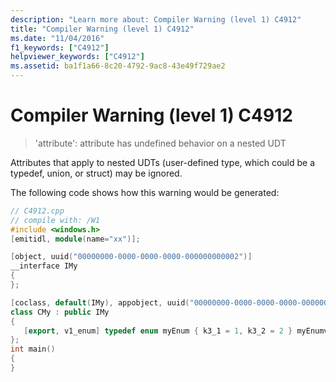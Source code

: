 ```yaml
---
description: "Learn more about: Compiler Warning (level 1) C4912"
title: "Compiler Warning (level 1) C4912"
ms.date: "11/04/2016"
f1_keywords: ["C4912"]
helpviewer_keywords: ["C4912"]
ms.assetid: ba1f1a66-8c20-4792-9ac8-43e49f729ae2
---
```

# Compiler Warning (level 1) C4912

> 'attribute': attribute has undefined behavior on a nested UDT

Attributes that apply to nested UDTs (user-defined type, which could be a typedef, union, or struct) may be ignored.

The following code shows how this warning would be generated:

```cpp
// C4912.cpp
// compile with: /W1
#include <windows.h>
[emitidl, module(name="xx")];

[object, uuid("00000000-0000-0000-0000-000000000002")]
__interface IMy
{
};

[coclass, default(IMy), appobject, uuid("00000000-0000-0000-0000-000000000001")]
class CMy : public IMy
{
   [export, v1_enum] typedef enum myEnum { k3_1 = 1, k3_2 = 2 } myEnumv;   // C4912
};
int main()
{
}
```

